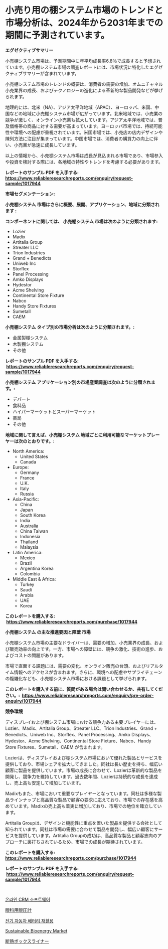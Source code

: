<p><h1>小売り用の棚システム市場のトレンドと市場分析は、2024年から2031年までの期間に予測されています。</h1></p><p><strong>エグゼクティブサマリー</strong></p>
<p><p>小売棚システム市場は、予測期間中に年平均成長率6.8％で成長すると予想されています。小売棚システム市場の調査レポートには、市場状況に特化したエグゼクティブサマリーが含まれています。</p><p>小売棚システム市場のトレンドの概要は、消費者の需要の増加、オムニチャネル小売業界の成長、およびテクノロジーの進化による革新的な製品開発などが挙げられます。</p><p>地理的には、北米（NA）、アジア太平洋地域（APAC）、ヨーロッパ、米国、中国などの地域に小売棚システム市場が広がっています。北米地域では、小売業の競争が激しく、オンライン小売業も拡大しています。アジア太平洋地域では、普及価格帯の商品に対する需要が高まっています。ヨーロッパ市場では、持続可能性や環境への配慮が重視されています。米国市場では、小売店の店内デザインや陳列方法に注目が集まっています。中国市場では、消費者の購買力の向上に伴い、小売業が急速に成長しています。</p><p>以上の情報から、小売棚システム市場は成長が見込まれる市場であり、市場参入や投資を検討する際には、各地域の特性やトレンドを考慮する必要があります。</p></p>
<p><strong>レポートのサンプル PDF を入手する: <a href="https://www.reliableresearchreports.com/enquiry/request-sample/1017944">https://www.reliableresearchreports.com/enquiry/request-sample/1017944</a></strong></p>
<p><strong>市場セグメンテーション:</strong></p>
<p><strong> 小売棚システム 市場はさらに概要、展開、アプリケーション、地域に分類されます :</strong></p>
<p><strong>コンポーネントに関しては、 小売棚システム 市場は次のように分類されます: &nbsp;</strong></p>
<p><ul><li>Lozier</li><li>Madix</li><li>Artitalia Group</li><li>Streater LLC</li><li>Trion Industries</li><li>Grand + Benedicts</li><li>Uniweb Inc</li><li>Storflex</li><li>Panel Processing</li><li>Amko Displays</li><li>Hydestor</li><li>Acme Shelving</li><li>Continental Store Fixture</li><li>Nabco</li><li>Handy Store Fixtures</li><li>Sumetall</li><li>CAEM</li></ul></p>
<p><strong> 小売棚システム タイプ別の市場分析は次のように分類されます。:</strong></p>
<p><ul><li>金属製棚システム</li><li>木製棚システム</li><li>その他</li></ul></p>
<p><strong>レポートのサンプル PDF を入手する: &nbsp;<a href="https://www.reliableresearchreports.com/enquiry/request-sample/1017944">https://www.reliableresearchreports.com/enquiry/request-sample/1017944</a></strong></p>
<p><strong> 小売棚システム アプリケーション別の市場産業調査は次のように分類されます。:</strong></p>
<p><ul><li>デパート</li><li>食料品</li><li>ハイパーマーケットとスーパーマーケット</li><li>薬局</li><li>その他</li></ul></p>
<p><strong>地域に関して言えば、小売棚システム 地域ごとに利用可能なマーケットプレーヤーは次のとおりです。:</strong></p>
<p><ul>
    <li>
        North America:
        <ul>
            <li>United States</li>
            <li>Canada</li>
        </ul>
    </li>
    <li>
        Europe:
        <ul>
            <li>Germany</li>
            <li>France</li>
            <li>U.K.</li>
            <li>Italy</li>
            <li>Russia</li>
        </ul>
    </li>
    <li>
        Asia-Pacific:
        <ul>
            <li>China</li>
            <li>Japan</li>
            <li>South Korea</li>
            <li>India</li>
            <li>Australia</li>
            <li>China Taiwan</li>
            <li>Indonesia</li>
            <li>Thailand</li>
            <li>Malaysia</li>
        </ul>
    </li>
    <li>
        Latin America:
        <ul>
            <li>Mexico</li>
            <li>Brazil</li>
            <li>Argentina Korea</li>
            <li>Colombia</li>
        </ul>
    </li>
    <li>
        Middle East & Africa:
        <ul>
            <li>Turkey</li>
            <li>Saudi</li>
            <li>Arabia</li>
            <li>UAE</li>
            <li>Korea</li>
        </ul>
    </li>
    </ul></p>
<p><strong>このレポートを購入する: &nbsp;<a href="https://www.reliableresearchreports.com/purchase/1017944">https://www.reliableresearchreports.com/purchase/1017944</a></strong></p>
<p><strong>小売棚システム の主な推進要因と障壁 市場</strong></p>
<p><p>小売棚システム市場の主要なドライバーは、需要の増加、小売業界の成長、および販売効率の向上です。一方、市場への障壁には、競争の激化、技術の進歩、およびコストの問題があります。</p><p>市場で直面する課題には、需要の変化、オンライン販売の台頭、およびリアルタイム情報へのアクセスが含まれます。さらに、環境への配慮やサプライチェーンの複雑化なども、小売棚システム市場における課題として挙げられます。</p></p>
<p><strong>このレポートを購入する前に、質問がある場合は問い合わせるか、共有してください。:&nbsp; <a href="https://www.reliableresearchreports.com/enquiry/pre-order-enquiry/1017944">https://www.reliableresearchreports.com/enquiry/pre-order-enquiry/1017944</a></strong></p>
<p><strong>競争環境</strong></p>
<p><p>ディスプレイおよび棚システム市場における競争力ある主要プレイヤーには、Lozier、Madix、Artitalia Group、Streater LLC、Trion Industries、Grand + Benedicts、Uniweb Inc、Storflex、Panel Processing、Amko Displays、Hydestor、Acme Shelving、Continental Store Fixture、Nabco、Handy Store Fixtures、Sumetall、CAEM が含まれます。</p><p>Lozierは、ディスプレイおよび棚システム市場において優れた製品とサービスを提供しており、市場シェアを拡大してきました。同社は長い歴史を持ち、幅広い顧客に製品を提供しています。市場の成長に合わせて、Lozierは革新的な製品を開発し、競争力を維持しています。過去数年間、Lozierは持続的な成長を達成し、売上高も安定して増加しています。</p><p>Madixもまた、市場において重要なプレイヤーとなっています。同社は多様な製品ラインナップと高品質な製品で顧客の要求に応えており、市場での存在感を高めています。Madixの売上高も着実に増加しており、市場での地位を確立しています。</p><p>Artitalia Groupは、デザインと機能性に重点を置いた製品を提供する会社として知られています。同社は市場の需要に合わせて製品を開発し、幅広い顧客にサービスを提供しています。Artitalia Groupの成功は、高品質な製品と顧客志向のアプローチに裏打ちされているため、市場での成長が期待されています。</p></p>
<p><strong>このレポートを購入する: &nbsp; <a href="https://www.reliableresearchreports.com/purchase/1017944">https://www.reliableresearchreports.com/purchase/1017944</a></strong></p>
<p><strong>レポートのサンプル PDF を入手する: &nbsp;<a href="https://www.reliableresearchreports.com/enquiry/request-sample/1017944">https://www.reliableresearchreports.com/enquiry/request-sample/1017944</a></strong><strong></strong></p>
<p>&nbsp;</p>
<p><p><a href="https://medium.com/@hettiestehr/%EC%98%A8%EB%9D%BC%EC%9D%B8-crm-%EC%86%8C%ED%94%84%ED%8A%B8%EC%9B%A8%EC%96%B4-%EC%8B%9C%EC%9E%A5-%EA%B2%BD%EC%9F%81-%EB%B6%84%EC%84%9D-%EC%8B%9C%EC%9E%A5-%ED%8A%B8%EB%A0%8C%EB%93%9C-%EB%B0%8F-2031%EB%85%84%EA%B9%8C%EC%A7%80%EC%9D%98-%EC%98%88%EC%B8%A1-043b276f5e87">온라인 CRM 소프트웨어</a></p><p><a href="https://medium.com/@bulahhamill28/%E7%9C%BC%E7%A7%91%E3%83%88%E3%83%8E%E3%83%A1%E3%83%BC%E3%82%BF%E5%B8%82%E5%A0%B4-%E5%B8%82%E5%A0%B4cagr-%E5%B8%82%E5%A0%B4%E3%83%88%E3%83%AC%E3%83%B3%E3%83%89-%E6%88%90%E9%95%B7%E6%88%A6%E7%95%A5%E3%81%AB%E9%96%A2%E3%81%99%E3%82%8B%E6%B4%9E%E5%AF%9F-536d9b1615db">眼科用眼圧計</a></p><p><a href="https://medium.com/@bustersipes981/%EC%A0%84%EA%B8%B0-%EC%9E%90%EB%8F%99%EC%B0%A8-%EB%B0%B0%ED%84%B0%EB%A6%AC-%EC%9E%AC%ED%99%9C%EC%9A%A9-%EC%8B%9C%EC%9E%A5-%EB%B6%84%EC%84%9D-%EA%B7%B8%EA%B2%83%EC%9D%98-cagr-%EC%8B%9C%EC%9E%A5-%EC%84%B8%EB%B6%84%ED%99%94-%EB%B0%8F-%EA%B8%80%EB%A1%9C%EB%B2%8C-%EC%82%B0%EC%97%85-%EA%B0%9C%EC%9A%94-061743634478">전기 자동차 배터리 재활용</a></p><p><a href="https://github.com/kathiaseamanalvaradovlprc2h/Market-Research-Report-List-1/blob/main/sustainable-bioenergy-market.md">Sustainable Bioenergy Market</a></p><p><a href="https://medium.com/@elihomenick1943/%E6%96%AD%E7%86%B1%E3%83%9C%E3%83%83%E3%82%AF%E3%82%B9%E3%83%A9%E3%82%A4%E3%83%8A%E3%83%BC%E3%81%AE%E5%B8%82%E5%A0%B4%E8%AA%BF%E6%9F%BB%E3%83%AC%E3%83%9D%E3%83%BC%E3%83%88-%E3%81%9D%E3%81%AE%E6%AD%B4%E5%8F%B2-%E3%81%8A%E3%82%88%E3%81%B32024%E5%B9%B4%E3%81%8B%E3%82%892031%E5%B9%B4%E3%81%BE%E3%81%A7%E3%81%AE%E4%BA%88%E6%B8%AC-e5daf32be2df">断熱ボックスライナー</a></p></p>
